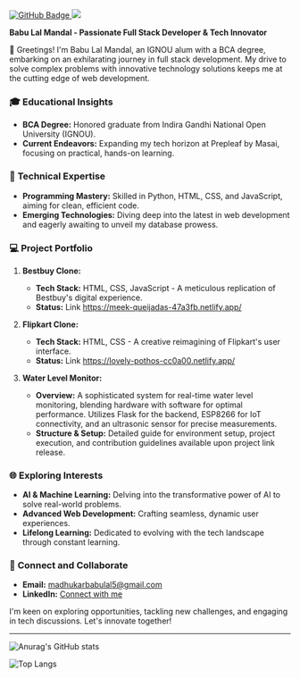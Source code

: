 <a href="https://github.com/babulal85k?tab=followers">
    <img src="https://img.shields.io/github/followers/babulal85k?label=Followers&style=social" alt="GitHub Badge">
</a>
<a href="https://github.com/babulal85k/github-profile-views-counter">
    <img src="https://komarev.com/ghpvc/?username=babulal85k">
</a>


**Babu Lal Mandal - Passionate Full Stack Developer & Tech Innovator**

🌟 Greetings! I'm Babu Lal Mandal, an IGNOU alum with a BCA degree, embarking on an exhilarating journey in full stack development. My drive to solve complex problems with innovative technology solutions keeps me at the cutting edge of web development.

### 🎓 **Educational Insights**

- **BCA Degree:** Honored graduate from Indira Gandhi National Open University (IGNOU).
- **Current Endeavors:** Expanding my tech horizon at Prepleaf by Masai, focusing on practical, hands-on learning.

### 🚀 **Technical Expertise**

- **Programming Mastery:** Skilled in Python, HTML, CSS, and JavaScript, aiming for clean, efficient code.
- **Emerging Technologies:** Diving deep into the latest in web development and eagerly awaiting to unveil my database prowess.

### 💻 **Project Portfolio**

1. **Bestbuy Clone:**
   - **Tech Stack:** HTML, CSS, JavaScript - A meticulous replication of Bestbuy's digital experience.
   - **Status:** Link https://meek-queijadas-47a3fb.netlify.app/

2. **Flipkart Clone:**
   - **Tech Stack:** HTML, CSS - A creative reimagining of Flipkart's user interface.
   - **Status:** Link https://lovely-pothos-cc0a00.netlify.app/

3. **Water Level Monitor:**
   - **Overview:** A sophisticated system for real-time water level monitoring, blending hardware with software for optimal performance. Utilizes Flask for the backend, ESP8266 for IoT connectivity, and an ultrasonic sensor for precise measurements.
   - **Structure & Setup:** Detailed guide for environment setup, project execution, and contribution guidelines available upon project link release.

### 🌐 **Exploring Interests**

- **AI & Machine Learning:** Delving into the transformative power of AI to solve real-world problems.
- **Advanced Web Development:** Crafting seamless, dynamic user experiences.
- **Lifelong Learning:** Dedicated to evolving with the tech landscape through constant learning.

### 🤝 **Connect and Collaborate**

- **Email:** [madhukarbabulal5@gmail.com](mailto:madhukarbabulal5@gmail.com)
- **LinkedIn:** [Connect with me](https://www.linkedin.com/in/babulal85k)

I'm keen on exploring opportunities, tackling new challenges, and engaging in tech discussions. Let's innovate together!

---


![Anurag's GitHub stats](https://github-readme-stats.vercel.app/api?username=babulal85k&show=reviews,discussions_started,discussions_answered,prs_merged,prs_merged_percentage)

![Top Langs](https://github-readme-stats.vercel.app/api/top-langs/?username=babulal85k&hide_progress=false)
